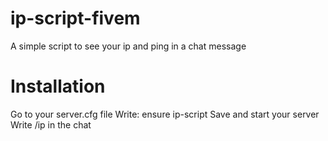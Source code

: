 # ip-script-fivem
A simple script to see your ip and ping in a chat message

# Installation
Go to your server.cfg file
Write: ensure ip-script
Save and start your server
Write /ip in the chat
